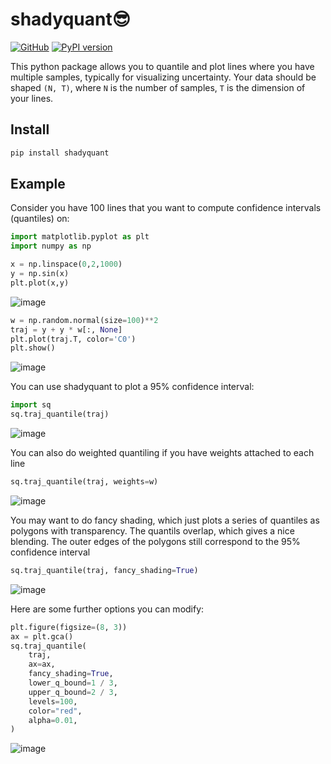 # shadyquant😎

[![GitHub](https://img.shields.io/badge/github-%23121011.svg?style=for-the-badge&logo=github&logoColor=white)](https://github.com/whitead/shadyquant)
[![PyPI version](https://badge.fury.io/py/shadyquant.svg)](https://badge.fury.io/py/shadyquant)

This python package allows you to quantile and plot lines where you have multiple samples, typically for visualizing uncertainty.  Your data should be shaped `(N, T)`, where `N` is the number of
samples, `T` is the dimension of your lines.

## Install

```sh
pip install shadyquant
```

## Example

Consider you have 100 lines that you want to compute confidence intervals (quantiles) on:

```py
import matplotlib.pyplot as plt
import numpy as np

x = np.linspace(0,2,1000)
y = np.sin(x)
plt.plot(x,y)
```
![image](https://user-images.githubusercontent.com/908389/163302232-2b719ee6-aeb3-4c37-a68c-15c69d4e57c9.png)


```py
w = np.random.normal(size=100)**2
traj = y + y * w[:, None]
plt.plot(traj.T, color='C0')
plt.show()
```
![image](https://user-images.githubusercontent.com/908389/163302143-42fdebee-afc8-4ec6-b550-f5208be32e99.png)


You can use shadyquant to plot a 95% confidence interval:

```py
import sq
sq.traj_quantile(traj)
```
![image](https://user-images.githubusercontent.com/908389/163302155-c78fc4c6-caf6-487f-b632-5fda3d9c3fba.png)


You can also do weighted quantiling if you have weights attached to each line

```py
sq.traj_quantile(traj, weights=w)
```

![image](https://user-images.githubusercontent.com/908389/163302172-e3ae6143-aecd-48cb-bb7a-1259e760efeb.png)


You may want to do fancy shading, which just plots a series of quantiles as polygons with transparency. The quantils overlap, which gives
a nice blending. The outer edges of the polygons still correspond to the 95% confidence interval

```py
sq.traj_quantile(traj, fancy_shading=True)
```

![image](https://user-images.githubusercontent.com/908389/163302179-cec09ee7-c870-48be-abcd-5575f15c7a31.png)


Here are some further options you can modify:

```py
plt.figure(figsize=(8, 3))
ax = plt.gca()
sq.traj_quantile(
    traj,
    ax=ax,
    fancy_shading=True,
    lower_q_bound=1 / 3,
    upper_q_bound=2 / 3,
    levels=100,
    color="red",
    alpha=0.01,
)
```

![image](https://user-images.githubusercontent.com/908389/163302191-7b2a8000-d2b1-4902-ad07-4bd7afd650dc.png)
